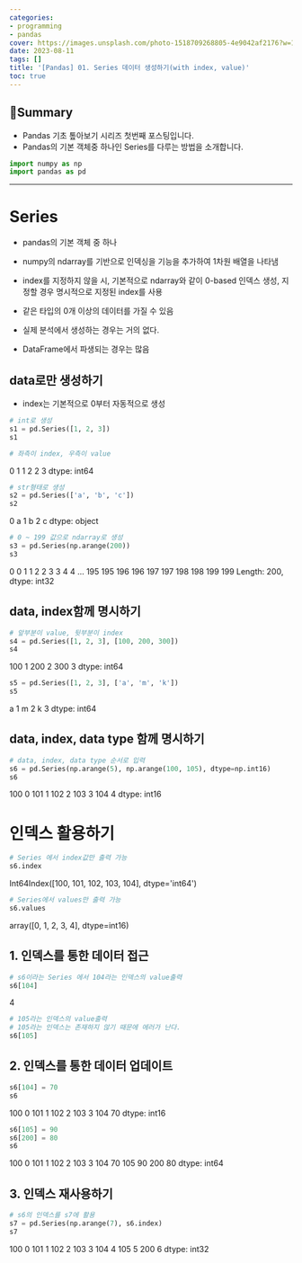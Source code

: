 ```yaml
---
categories:
- programming
- pandas
cover: https://images.unsplash.com/photo-1518709268805-4e9042af2176?w=1920&h=1080&fit=crop
date: 2023-08-11
tags: []
title: '[Pandas] 01. Series 데이터 생성하기(with index, value)'
toc: true
---
```

## 🚦Summary
- Pandas 기초 톺아보기 시리즈 첫번째 포스팅입니다.
- Pandas의 기본 객체중 하나인 Series를 다루는 방법을 소개합니다.



```python
import numpy as np
import pandas as pd
```

---


# Series

  - pandas의 기본 객체 중 하나

  - numpy의 ndarray를 기반으로 인덱싱을 기능을 추가하여 1차원 배열을 나타냄

  - index를 지정하지 않을 시, 기본적으로 ndarray와 같이 0-based 인덱스 생성, 지정할 경우 명시적으로 지정된 index를 사용

  - 같은 타입의 0개 이상의 데이터를 가질 수 있음

  - 실제 분석에서 생성하는 경우는 거의 없다.

  - DataFrame에서 파생되는 경우는 많음

## data로만 생성하기

 - index는 기본적으로 0부터 자동적으로 생성

```python
# int로 생성
s1 = pd.Series([1, 2, 3])
s1

# 좌측이 index, 우측이 value
```


0    1
1    2
2    3
dtype: int64


```python
# str형태로 생성
s2 = pd.Series(['a', 'b', 'c'])
s2
```


0    a
1    b
2    c
dtype: object


```python
# 0 ~ 199 값으로 ndarray로 생성
s3 = pd.Series(np.arange(200))
s3
```


0        0
1        1
2        2
3        3
4        4
      ... 
195    195
196    196
197    197
198    198
199    199
Length: 200, dtype: int32

## data, index함께 명시하기

```python
# 앞부분이 value, 뒷부분이 index
s4 = pd.Series([1, 2, 3], [100, 200, 300])
s4
```


100    1
200    2
300    3
dtype: int64


```python
s5 = pd.Series([1, 2, 3], ['a', 'm', 'k'])
s5
```


a    1
m    2
k    3
dtype: int64

## data, index, data type 함께 명시하기

```python
# data, index, data type 순서로 입력
s6 = pd.Series(np.arange(5), np.arange(100, 105), dtype=np.int16)
s6
```


100    0
101    1
102    2
103    3
104    4
dtype: int16

# 인덱스 활용하기

```python
# Series 에서 index값만 출력 가능
s6.index
```


Int64Index([100, 101, 102, 103, 104], dtype='int64')


```python
# Series에서 values만 출력 가능
s6.values
```


array([0, 1, 2, 3, 4], dtype=int16)

## 1. 인덱스를 통한 데이터 접근

```python
# s6이라는 Series 에서 104라는 인덱스의 value출력
s6[104]
```


4


```python
# 105라는 인덱스의 value출력
# 105라는 인덱스는 존재하지 않기 때문에 에러가 난다.
s6[105]
```

## 2. 인덱스를 통한 데이터 업데이트

```python
s6[104] = 70
s6
```


100     0
101     1
102     2
103     3
104    70
dtype: int16


```python
s6[105] = 90
s6[200] = 80
s6
```


100     0
101     1
102     2
103     3
104    70
105    90
200    80
dtype: int64

## 3. 인덱스 재사용하기

```python
# s6의 인덱스를 s7에 활용
s7 = pd.Series(np.arange(7), s6.index)
s7
```


100    0
101    1
102    2
103    3
104    4
105    5
200    6
dtype: int32
